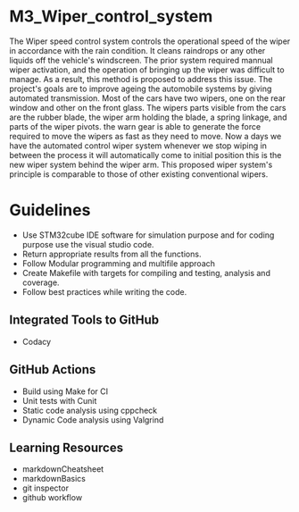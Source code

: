 # M3_Wiper_control_system
The Wiper speed control system controls the operational speed of the wiper in accordance with the rain condition. It cleans raindrops or any other liquids off the vehicle's windscreen. The prior system required mannual wiper activation, and the operation of bringing up the wiper was difficult to manage. As a result, this method is proposed to address this issue. The project's goals are to improve ageing the automobile systems by giving automated transmission. Most of the cars have two wipers, one on the rear window and other on the front glass. The wipers parts visible from the cars are the rubber blade, the wiper arm holding the blade, a spring linkage, and parts of the wiper pivots. the warn gear is able to generate the force required to move the wipers as fast as they need to move. Now a days we have the automated control wiper system whenever we stop wiping in between the process it will automatically come to initial position this is the new wiper system behind the wiper arm. This proposed wiper system's principle is comparable to those of other existing conventional wipers.

# Guidelines
* Use STM32cube IDE software for simulation purpose and for coding purpose use the visual studio code.
* Return appropriate results from all the functions.
* Follow Modular programming and multifile approach
* Create Makefile with targets for compiling and testing, analysis and coverage.
* Follow best practices while writing the code.
## Integrated Tools to GitHub
* Codacy
## GitHub Actions
* Build using Make for CI
* Unit tests with Cunit
* Static code analysis using cppcheck
* Dynamic Code analysis using Valgrind
## Learning Resources
* markdownCheatsheet
* markdownBasics
* git inspector
* github workflow
